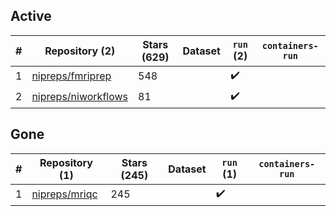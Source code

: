 ## Active
| # | Repository (2) | Stars (629) | Dataset | `run` (2) | `containers-run` |
| --- | --- | --- | --- | --- | --- |
| 1 | [nipreps/fmriprep](https://github.com/nipreps/fmriprep) | 548 |  | :heavy_check_mark: |  |
| 2 | [nipreps/niworkflows](https://github.com/nipreps/niworkflows) | 81 |  | :heavy_check_mark: |  |

## Gone
| # | Repository (1) | Stars (245) | Dataset | `run` (1) | `containers-run` |
| --- | --- | --- | --- | --- | --- |
| 1 | [nipreps/mriqc](https://github.com/nipreps/mriqc) | 245 |  | :heavy_check_mark: |  |
